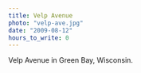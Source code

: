 ```yaml
---
title: Velp Avenue
photo: "velp-ave.jpg"
date: "2009-08-12"
hours_to_write: 0
---
```


Velp Avenue in Green Bay, Wisconsin.
